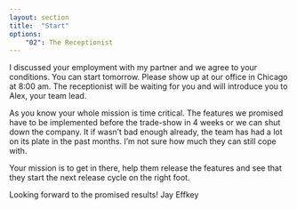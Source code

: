 ```yaml
---
layout: section
title:  "Start"
options:
    "02": The Receptionist
---
```

I discussed your employment with my partner and we agree to your conditions. You can start tomorrow. Please show up at our office in Chicago at 8:00 am. The receptionist will be waiting for you and wilI introduce you to Alex, your team lead.

As you know your whole mission is time critical. The features we promised have to be implemented before the trade-show in 4 weeks or we can shut down the company. It if wasn’t bad enough already, the team has had a lot on its plate in the past months. I’m not sure how much they can still cope with.

Your mission is to get in there, help them release the features and see that they start the next release cycle on the right foot.

Looking forward to the promised results!
Jay Effkey
